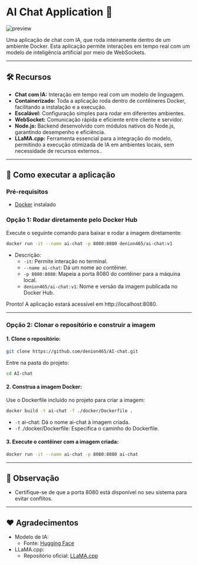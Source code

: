 # AI Chat Application 🚀

![preview](https://github.com/user-attachments/assets/8bfc15aa-4b12-43d4-a6f3-1ea8b5c575ac)

Uma aplicação de chat com IA, que roda inteiramente dentro de um ambiente Docker. Esta aplicação permite interações em tempo real com um modelo de inteligência artificial por meio de WebSockets.

---

## 🛠️ Recursos

- **Chat com IA:** Interação em tempo real com um modelo de linguagem.
- **Containerizado:** Toda a aplicação roda dentro de contêineres Docker, facilitando a instalação e a execução.
- **Escalável:** Configuração simples para rodar em diferentes ambientes.
- **WebSocket:** Comunicação rápida e eficiente entre cliente e servidor.
- **Node.js:** Backend desenvolvido com módulos nativos do Node.js, garantindo desempenho e eficiência.
- **LLaMA.cpp:** Ferramenta essencial para a integração do modelo, permitindo a execução otimizada de IA em ambientes locais, sem necessidade de recursos externos..

---

## 🚀 Como executar a aplicação

### Pré-requisitos

- [Docker](https://www.docker.com/) instalado

### Opção 1: Rodar diretamente pelo Docker Hub

Execute o seguinte comando para baixar e rodar a imagem diretamente:
```bash
docker run -it --name ai-chat -p 8080:8080 denion465/ai-chat:v1
```

- Descrição:
  - ```-it```: Permite interação no terminal.
  - ```--name ai-chat```: Dá um nome ao contêiner.
  - ```-p 8080:8080```: Mapeia a porta 8080 do contêiner para a máquina local.
  - ```denion465/ai-chat:v1```: Nome e versão da imagem publicada no Docker Hub.

Pronto! A aplicação estará acessível em http://localhost:8080.

---

### Opção 2: Clonar o repositório e construir a imagem

#### 1. Clone o repositório:
```bash
git clone https://github.com/denion465/AI-chat.git
```
Entre na pasta do projeto:
```bash
cd AI-chat
```
#### 2. Construa a imagem Docker:
Use o Dockerfile incluído no projeto para criar a imagem:
```bash
docker build -t ai-chat -f ./docker/Dockerfile .
```
- ```-t``` ai-chat: Dá o nome ai-chat à imagem criada.
- ```-f``` ./docker/Dockerfile: Especifica o caminho do Dockerfile.

#### 3. Execute o contêiner com a imagem criada:

```bash
docker run -it --name ai-chat -p 8080:8080 ai-chat
```

---

## 📌 Observação
- Certifique-se de que a porta 8080 está disponível no seu sistema para evitar conflitos.

---

## ❤️ Agradecimentos
- Modelo de IA:
  - Fonte: [Hugging Face](https://huggingface.co/MaziyarPanahi/Qwen2-7B-Instruct-GGUF/)
- LLaMA.cpp:
  - Repositório oficial: [LLaMA.cpp](https://github.com/ggerganov/llama.cpp)
